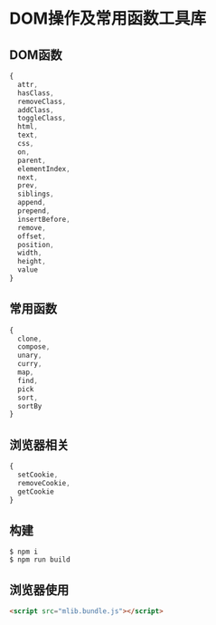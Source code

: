 # DOM操作及常用函数工具库

## DOM函数

```js
{
  attr,
  hasClass,
  removeClass,
  addClass, 
  toggleClass,
  html,
  text,
  css,
  on,
  parent,
  elementIndex,
  next,
  prev,
  siblings,
  append,
  prepend,
  insertBefore,
  remove,
  offset,
  position,
  width,
  height,
  value
}
```

## 常用函数

```js
{
  clone,
  compose,
  unary,
  curry,
  map,
  find,
  pick
  sort,
  sortBy
}
```

## 浏览器相关

```js
{
  setCookie,
  removeCookie,
  getCookie
}
```

## 构建

```shell
$ npm i
$ npm run build
```

## 浏览器使用

```html
<script src="mlib.bundle.js"></script>
```